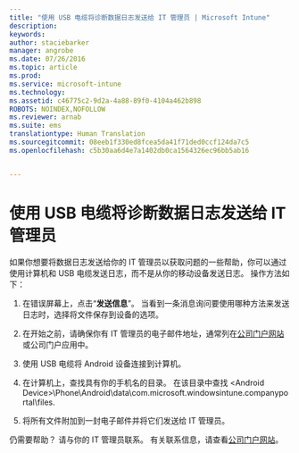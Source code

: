 ```yaml
---
title: "使用 USB 电缆将诊断数据日志发送给 IT 管理员 | Microsoft Intune"
description: 
keywords: 
author: staciebarker
manager: angrobe
ms.date: 07/26/2016
ms.topic: article
ms.prod: 
ms.service: microsoft-intune
ms.technology: 
ms.assetid: c46775c2-9d2a-4a88-89f0-4104a462b898
ROBOTS: NOINDEX,NOFOLLOW
ms.reviewer: arnab
ms.suite: ems
translationtype: Human Translation
ms.sourcegitcommit: 08eeb1f330ed8fcea5da41f71ded0ccf124da7c5
ms.openlocfilehash: c5b30aa6d4e7a1402db0ca1564326ec96bb5ab16


---
```



# 使用 USB 电缆将诊断数据日志发送给 IT 管理员

如果你想要将数据日志发送给你的 IT 管理员以获取问题的一些帮助，你可以通过使用计算机和 USB 电缆发送日志，而不是从你的移动设备发送日志。 操作方法如下：

1.  在错误屏幕上，点击“**发送信息**”。 当看到一条消息询问要使用哪种方法来发送日志时，选择将文件保存到设备的选项。

2.  在开始之前，请确保你有 IT 管理员的电子邮件地址，通常列在[公司门户网站](http://portal.manage.microsoft.com)或公司门户应用中。

2.  使用 USB 电缆将 Android 设备连接到计算机。

3.  在计算机上，查找具有你的手机名的目录。 在该目录中查找 &lt;Android Device&gt;\Phone\Android\data\com.microsoft.windowsintune.companyportal\files\.

4.  将所有文件附加到一封电子邮件并将它们发送给 IT 管理员。

仍需要帮助？ 请与你的 IT 管理员联系。 有关联系信息，请查看[公司门户网站](http://portal.manage.microsoft.com)。





<!--HONumber=Aug16_HO5-->


